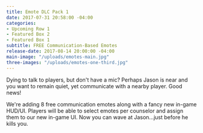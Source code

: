 ```yaml
---
title: Emote DLC Pack 1
date: 2017-07-31 20:58:00 -04:00
categories:
- Upcoming Row 1
- Featured Box 2
- Featured Box 1
subtitle: FREE Communication-Based Emotes
release-date: 2017-08-14 20:00:00 -04:00
main-image: "/uploads/emotes-main.jpg"
three-images: "/uploads/emotes-one-third.jpg"
---
```


Dying to talk to players, but don't have a mic? Perhaps Jason is near and you want to remain quiet, yet communicate with a nearby player. Good news! 

We're adding 8 free communication emotes along with a fancy new in-game HUD/UI. Players will be able to select emotes per counselor and assign them to our new in-game UI. Now you can wave at Jason...just before he kills you.   